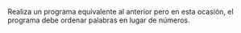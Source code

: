 Realiza un programa equivalente al anterior pero en esta ocasión, el programa debe ordenar palabras en lugar de números.